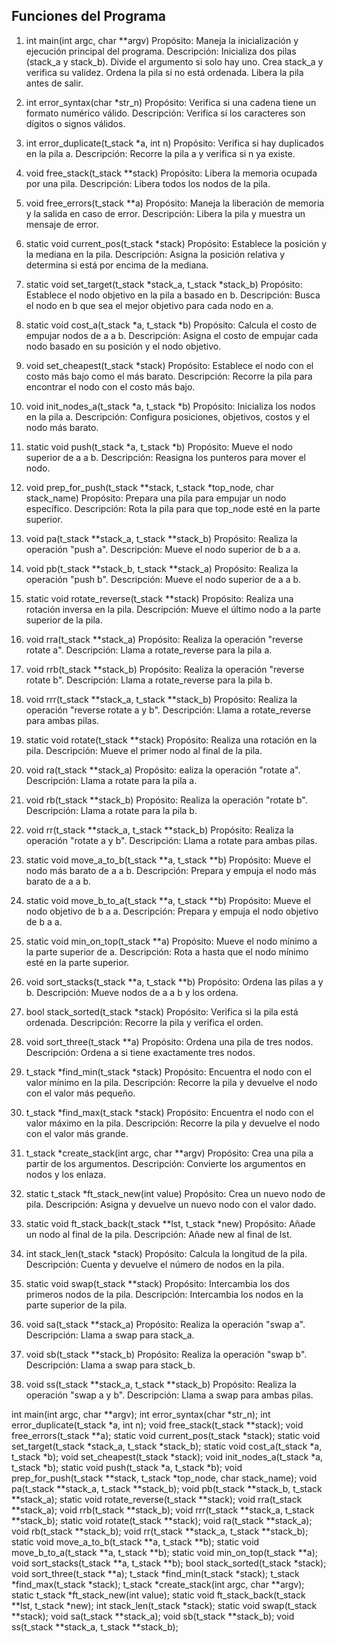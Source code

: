 ## Funciones del Programa

1. int main(int argc, char **argv)
    Propósito: 
        Maneja la inicialización y ejecución principal del programa.
    Descripción:
        Inicializa dos pilas (stack_a y stack_b).
        Divide el argumento si solo hay uno.
        Crea stack_a y verifica su validez.
        Ordena la pila si no está ordenada.
        Libera la pila antes de salir.

2. int error_syntax(char *str_n)
    Propósito: 
        Verifica si una cadena tiene un formato numérico válido.
    Descripción:
        Verifica si los caracteres son dígitos o signos válidos.

3. int error_duplicate(t_stack *a, int n)
    Propósito: 
        Verifica si hay duplicados en la pila a.
    Descripción:
        Recorre la pila a y verifica si n ya existe.

4. void free_stack(t_stack **stack)
    Propósito: 
        Libera la memoria ocupada por una pila.
    Descripción:
        Libera todos los nodos de la pila.

5. void free_errors(t_stack **a)
    Propósito: 
        Maneja la liberación de memoria y la salida en caso de error.
    Descripción:
        Libera la pila y muestra un mensaje de error.

6. static void current_pos(t_stack *stack)
    Propósito: 
        Establece la posición y la mediana en la pila.
    Descripción:
        Asigna la posición relativa y determina si está por encima de la mediana.

7. static void set_target(t_stack *stack_a, t_stack *stack_b)
    Propósito: 
        Establece el nodo objetivo en la pila a basado en b.
    Descripción:
        Busca el nodo en b que sea el mejor objetivo para cada nodo en a.

8. static void cost_a(t_stack *a, t_stack *b)
    Propósito: 
        Calcula el costo de empujar nodos de a a b.
    Descripción:
        Asigna el costo de empujar cada nodo basado en su posición y el nodo objetivo.

9. void set_cheapest(t_stack *stack)
    Propósito: 
        Establece el nodo con el costo más bajo como el más barato.
    Descripción:
        Recorre la pila para encontrar el nodo con el costo más bajo.

10. void init_nodes_a(t_stack *a, t_stack *b)
    Propósito: 
        Inicializa los nodos en la pila a.
    Descripción:
        Configura posiciones, objetivos, costos y el nodo más barato.

11. static void push(t_stack *a, t_stack *b)
    Propósito: 
        Mueve el nodo superior de a a b.
    Descripción:
        Reasigna los punteros para mover el nodo.

12. void prep_for_push(t_stack **stack, t_stack *top_node, char stack_name)
    Propósito: 
        Prepara una pila para empujar un nodo específico.
    Descripción:
        Rota la pila para que top_node esté en la parte superior.

13. void pa(t_stack **stack_a, t_stack **stack_b)
    Propósito: 
        Realiza la operación "push a".
    Descripción:
        Mueve el nodo superior de b a a.

14. void pb(t_stack **stack_b, t_stack **stack_a)
    Propósito: 
        Realiza la operación "push b".
    Descripción:
        Mueve el nodo superior de a a b.

15. static void rotate_reverse(t_stack **stack)
    Propósito: 
        Realiza una rotación inversa en la pila.
    Descripción:
        Mueve el último nodo a la parte superior de la pila.

16. void rra(t_stack **stack_a)
    Propósito: 
        Realiza la operación "reverse rotate a".
    Descripción:
        Llama a rotate_reverse para la pila a.

17. void rrb(t_stack **stack_b)
    Propósito: 
        Realiza la operación "reverse rotate b".
    Descripción:
        Llama a rotate_reverse para la pila b.

18. void rrr(t_stack **stack_a, t_stack **stack_b)
    Propósito: 
        Realiza la operación "reverse rotate a y b".
    Descripción:
        Llama a rotate_reverse para ambas pilas.

19. static void rotate(t_stack **stack)
    Propósito: 
        Realiza una rotación en la pila.
    Descripción:
        Mueve el primer nodo al final de la pila.

20. void ra(t_stack **stack_a)
    Propósito: 
        ealiza la operación "rotate a".
    Descripción:
        Llama a rotate para la pila a.

21. void rb(t_stack **stack_b)
    Propósito: 
        Realiza la operación "rotate b".
    Descripción:
        Llama a rotate para la pila b.

22. void rr(t_stack **stack_a, t_stack **stack_b)
    Propósito: 
        Realiza la operación "rotate a y b".
    Descripción:
        Llama a rotate para ambas pilas.

23. static void move_a_to_b(t_stack **a, t_stack **b)
    Propósito: 
        Mueve el nodo más barato de a a b.
    Descripción:
        Prepara y empuja el nodo más barato de a a b.

24. static void move_b_to_a(t_stack **a, t_stack **b)
    Propósito: 
        Mueve el nodo objetivo de b a a.
    Descripción:
        Prepara y empuja el nodo objetivo de b a a.

25. static void min_on_top(t_stack **a)
    Propósito: 
        Mueve el nodo mínimo a la parte superior de a.
    Descripción:
        Rota a hasta que el nodo mínimo esté en la parte superior.

26. void sort_stacks(t_stack **a, t_stack **b)
    Propósito: 
        Ordena las pilas a y b.
    Descripción:
        Mueve nodos de a a b y los ordena.

27. bool stack_sorted(t_stack *stack)
    Propósito: 
        Verifica si la pila está ordenada.
    Descripción:
        Recorre la pila y verifica el orden.

28. void sort_three(t_stack **a)
    Propósito: 
        Ordena una pila de tres nodos.
    Descripción:
        Ordena a si tiene exactamente tres nodos.

29. t_stack *find_min(t_stack *stack)
    Propósito: 
        Encuentra el nodo con el valor mínimo en la pila.
    Descripción:
        Recorre la pila y devuelve el nodo con el valor más pequeño.

30. t_stack *find_max(t_stack *stack)
    Propósito: 
        Encuentra el nodo con el valor máximo en la pila.
    Descripción:
        Recorre la pila y devuelve el nodo con el valor más grande.

31. t_stack *create_stack(int argc, char **argv)
    Propósito: 
        Crea una pila a partir de los argumentos.
    Descripción:
        Convierte los argumentos en nodos y los enlaza.

32. static t_stack *ft_stack_new(int value)
    Propósito: 
        Crea un nuevo nodo de pila.
    Descripción:
        Asigna y devuelve un nuevo nodo con el valor dado.

33. static void ft_stack_back(t_stack **lst, t_stack *new)
    Propósito: 
        Añade un nodo al final de la pila.
    Descripción:
        Añade new al final de lst.

34. int stack_len(t_stack *stack)
    Propósito: 
        Calcula la longitud de la pila.
    Descripción:
        Cuenta y devuelve el número de nodos en la pila.

35. static void swap(t_stack **stack)
    Propósito: 
        Intercambia los dos primeros nodos de la pila.
    Descripción:
        Intercambia los nodos en la parte superior de la pila.

36. void sa(t_stack **stack_a)
    Propósito: 
        Realiza la operación "swap a".
    Descripción:
        Llama a swap para stack_a.

37. void sb(t_stack **stack_b)
    Propósito: 
        Realiza la operación "swap b".
    Descripción:
        Llama a swap para stack_b.

38. void ss(t_stack **stack_a, t_stack **stack_b)
    Propósito: 
        Realiza la operación "swap a y b".
    Descripción:
        Llama a swap para ambas pilas.

int main(int argc, char **argv);
int error_syntax(char *str_n);
int error_duplicate(t_stack *a, int n);
void free_stack(t_stack **stack);
void free_errors(t_stack **a);
static void current_pos(t_stack *stack);
static void set_target(t_stack *stack_a, t_stack *stack_b);
static void cost_a(t_stack *a, t_stack *b);
void set_cheapest(t_stack *stack);
void init_nodes_a(t_stack *a, t_stack *b);
static void push(t_stack *a, t_stack *b);
void prep_for_push(t_stack **stack, t_stack *top_node, char stack_name);
void pa(t_stack **stack_a, t_stack **stack_b);
void pb(t_stack **stack_b, t_stack **stack_a);
static void rotate_reverse(t_stack **stack);
void rra(t_stack **stack_a);
void rrb(t_stack **stack_b);
void rrr(t_stack **stack_a, t_stack **stack_b);
static void rotate(t_stack **stack);
void ra(t_stack **stack_a);
void rb(t_stack **stack_b);
void rr(t_stack **stack_a, t_stack **stack_b);
static void move_a_to_b(t_stack **a, t_stack **b);
static void move_b_to_a(t_stack **a, t_stack **b);
static void min_on_top(t_stack **a);
void sort_stacks(t_stack **a, t_stack **b);
bool stack_sorted(t_stack *stack);
void sort_three(t_stack **a);
t_stack *find_min(t_stack *stack);
t_stack *find_max(t_stack *stack);
t_stack *create_stack(int argc, char **argv);
static t_stack *ft_stack_new(int value);
static void ft_stack_back(t_stack **lst, t_stack *new);
int stack_len(t_stack *stack);
static void swap(t_stack **stack);
void sa(t_stack **stack_a);
void sb(t_stack **stack_b);
void ss(t_stack **stack_a, t_stack **stack_b);
